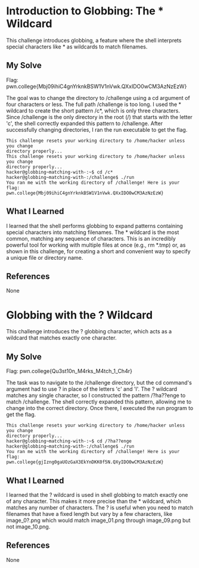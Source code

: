 # Introduction to Globbing: The * Wildcard
This challenge introduces globbing, a feature where the shell interprets special characters like * as wildcards to match filenames. 
## My Solve
Flag: pwn.college{Mbj09ihiC4gnYrknkBSW1V1nVwk.QXxIDO0wCM3AzNzEzW}

The goal was to change the directory to /challenge using a cd argument of four characters or less. The full path /challenge is too long. I used the * wildcard to create the short pattern /c*, which is only three characters. Since /challenge is the only directory in the root (/) that starts with the letter 'c', the shell correctly expanded this pattern to /challenge. After successfully changing directories, I ran the run executable to get the flag.

```
This challenge resets your working directory to /home/hacker unless you change 
directory properly...
This challenge resets your working directory to /home/hacker unless you change 
directory properly...
hacker@globbing~matching-with-:~$ cd /c*
hacker@globbing~matching-with-:/challenge$ ./run
You ran me with the working directory of /challenge! Here is your flag:
pwn.college{Mbj09ihiC4gnYrknkBSW1V1nVwk.QXxIDO0wCM3AzNzEzW}
```

## What I Learned
I learned that the shell performs globbing to expand patterns containing special characters into matching filenames. The * wildcard is the most common, matching any sequence of characters. This is an incredibly powerful tool for working with multiple files at once (e.g., rm *.tmp) or, as shown in this challenge, for creating a short and convenient way to specify a unique file or directory name.

## References
None

# Globbing with the ? Wildcard
This challenge introduces the ? globbing character, which acts as a wildcard that matches exactly one character. 
## My Solve
Flag: pwn.college{Qu3st10n_M4rks_M4tch_1_Ch4r}

The task was to navigate to the /challenge directory, but the cd command's argument had to use ? in place of the letters 'c' and 'l'. The ? wildcard matches any single character, so I constructed the pattern /?ha??enge to match /challenge.
The shell correctly expanded this pattern, allowing me to change into the correct directory. Once there, I executed the run program to get the flag.

```
This challenge resets your working directory to /home/hacker unless you change 
directory properly...
hacker@globbing~matching-with-:~$ cd /?ha??enge
hacker@globbing~matching-with-:/challenge$ ./run
You ran me with the working directory of /challenge! Here is your flag:
pwn.college{gjIzng0gaUOzGaX3EkYnDKK0f5N.QXyIDO0wCM3AzNzEzW}
```

## What I Learned
I learned that the ? wildcard is used in shell globbing to match exactly one of any character. This makes it more precise than the * wildcard, which matches any number of characters. The ? is useful when you need to match filenames that have a fixed length but vary by a few characters, like image_0?.png which would match image_01.png through image_09.png but not image_10.png.

## References
None

